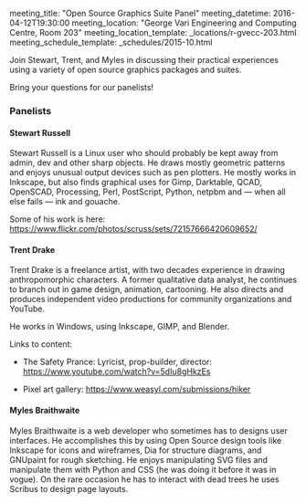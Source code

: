 meeting_title: "Open Source Graphics Suite Panel"
meeting_datetime: 2016-04-12T19:30:00
meeting_location: "George Vari Engineering and Computing Centre, Room 203"
meeting_location_template: _locations/r-gvecc-203.html
meeting_schedule_template: _schedules/2015-10.html

Join Stewart, Trent, and Myles in discussing their practical experiences using a variety of open source graphics packages and suites.

Bring your questions for our panelists!

### Panelists

#### Stewart Russell

Stewart Russell is a Linux user who should probably be kept away from admin, dev and other sharp objects. He draws mostly geometric patterns and enjoys unusual output devices such as pen plotters. He mostly works in Inkscape, but also finds graphical uses for Gimp, Darktable, QCAD, OpenSCAD, Processing, Perl, PostScript, Python, netpbm and — when all else fails — ink and gouache.

Some of his work is here: <https://www.flickr.com/photos/scruss/sets/72157666420609652/>

#### Trent Drake

Trent Drake is a freelance artist, with two decades experience in drawing anthropomorphic characters. A former qualitative data analyst, he continues to branch out in game design, animation, cartooning. He also directs and produces independent video productions for community organizations and YouTube.

He works in Windows, using Inkscape, GIMP, and Blender.

Links to content:

* The Safety Prance: Lyricist, prop-builder, director: <https://www.youtube.com/watch?v=5dIu8gHkzEs>

* Pixel art gallery: <https://www.weasyl.com/submissions/hiker>

#### Myles Braithwaite

Myles Braithwaite is a web developer who sometimes has to designs user interfaces. He accomplishes this by using Open Source design tools like Inkscape for icons and wireframes, Dia for structure diagrams, and GNUpaint for rough sketching. He enjoys manipulating SVG files and manipulate them with Python and CSS (he was doing it before it was in vogue). On the rare occasion he has to interact with dead trees he uses Scribus to design page layouts.
